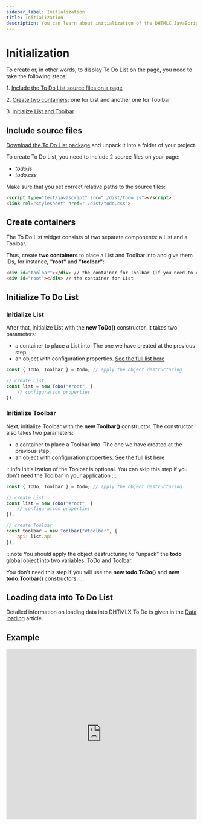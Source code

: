 ```yaml
---
sidebar_label: Initialization
title: Initialization
description: You can learn about initialization of the DHTMLX JavaScript To Do List in the documentation. Browse developer guides and API reference, try out code examples and live demos, and download a free 30-day evaluation version of DHTMLX To Do List.
---
```


# Initialization


To create or, in other words, to display To Do List on the page, you need to take the following steps:

1\. [Include the To Do List source files on a page](#include-source-files)

2\. [Create two containers](#create-containers): one for List and another one for Toolbar

3\. [Initialize List and Toolbar](#initialize-to-do-list)

## Include source files

[Download the To Do List package](https://dhtmlx.com/docs/products/dhtmlxTodo/download.shtml) and unpack it into a folder of your project.

To create To Do List, you need to include 2 source files on your page:

- *todo.js*
- *todo.css*

Make sure that you set correct relative paths to the source files:

~~~html title="index.html"
<script type="text/javascript" src="./dist/todo.js"></script>  
<link rel="stylesheet" href="./dist/todo.css">	
~~~

## Create containers

The To Do List widget consists of two separate components: a List and a Toolbar. 

Thus, create **two containers** to place a List and Toolbar into and give them IDs, for instance, **"root"** and **"toolbar"**:


~~~html title="index.html"
<div id="toolbar"></div> // the container for Toolbar (if you need to create To Do List with its Toolbar)
<div id="root"></div> // the container for List
~~~

## Initialize To Do List

### Initialize List

After that, initialize List with the **new ToDo()** constructor. It takes two parameters:

- a container to place a List into. The one we have created at the previous step
- an object with configuration properties. [See the full list here](api/overview/configs_overview.md)

~~~js title="index.js"
const { ToDo, Toolbar } = todo; // apply the object destructuring

// create List
const list = new ToDo("#root", {
    // configuration properties
});
~~~

### Initialize Toolbar

Next, initialize Toolbar with the **new Toolbar()** constructor. The constructor also takes two parameters:

- a container to place a Toolbar into. The one we have created at the previous step
- an object with configuration properties. [See the full list here](category/toolbar-properties.md)

:::info
Initialization of the Toolbar is optional. You can skip this step if you don't need the Toolbar in your application
:::

~~~js {9-11} title="index.js"
const { ToDo, Toolbar } = todo; // apply the object destructuring

// create List
const list = new ToDo("#root", {
    // configuration properties
});

// create Toolbar
const toolbar = new Toolbar("#toolbar", {
    api: list.api
});
~~~

:::note
You should apply the object destructuring to "unpack" the **todo** global object into two variables: ToDo and Toolbar. 

You don't need this step if you will use the **new todo.ToDo()** and **new todo.Toolbar()** constructors.
:::

## Loading data into To Do List

Detailed information on loading data into DHTMLX To Do is given in the [Data loading](guides/loading_data.md) article.

## Example

<iframe src="https://snippet.dhtmlx.com/3vwlbwee?mode=js" frameborder="0" class="snippet_iframe" width="100%" height="450"></iframe>

